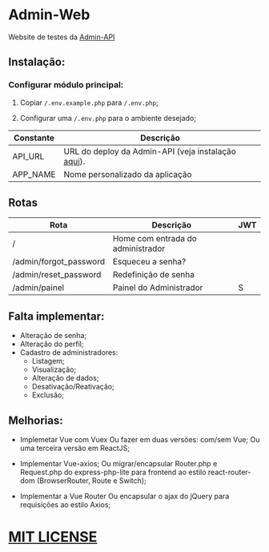 # Admin-Web
 Website de testes da [Admin-API](https://github.com/jairpro/Admin-API)

## Instalação:

### Configurar módulo principal:
 
 1) Copiar `/.env.example.php` para `/.env.php`;
 
 2) Configurar uma `/.env.php` para o ambiente desejado;

Constante | Descrição
--------- | ---------
API_URL | URL do deploy da Admin-API (veja instalação [aqui](https://github.com/jairpro/Admin-API#instala%C3%A7%C3%A3o)).
APP_NAME | Nome personalizado da aplicação 


## Rotas
Rota | Descrição | JWT
---- | --------- | ---
/ | Home com entrada do administrador
/admin/forgot_password | Esqueceu a senha? 
/admin/reset_password | Redefinição de senha
/admin/painel | Painel do Administrador | S


## Falta implementar:
 - Alteração de senha;
 - Alteração do perfil;
 - Cadastro de administradores:
   - Listagem;
   - Visualização;
   - Alteração de dados;
   - Desativação/Reativação;
   - Exclusão;

## Melhorias:
 - Implemetar Vue com Vuex
   Ou fazer em duas versões: com/sem Vue;
   Ou uma terceira versão em ReactJS; 
 
 - Implementar Vue-axios; 
   Ou migrar/encapsular Router.php e Request.php do express-php-lite para frontend ao estilo react-router-dom (BrowserRouter, Route e Switch);

 - Implementar a Vue Router 
   Ou encapsular o ajax do jQuery para requisições ao estilo Axios;


# [MIT LICENSE](https://github.com/jairpro/Admin-Web/blob/master/LICENSE)
